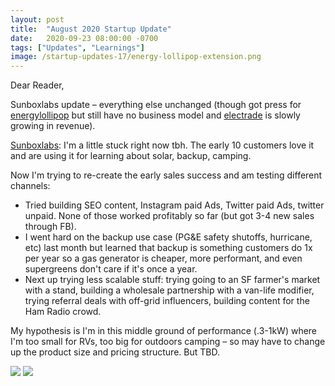 ```yaml
---
layout: post
title:  "August 2020 Startup Update"
date:   2020-09-23 08:00:00 -0700
tags: ["Updates", "Learnings"]
image: /startup-updates-17/energy-lollipop-extension.png
---
```


Dear Reader,

Sunboxlabs update – everything else unchanged (though got press for [energylollipop](https://energylollipop.com) but still have no business model and [electrade](https://electrade.app) is slowly growing in revenue).

[Sunboxlabs](https://sunboxlabs.com): I'm a little stuck right now tbh. The early 10 customers love it and are using it for learning about solar, backup, camping.

Now I'm trying to re-create the early sales success and am testing different channels: 

* Tried building SEO content, Instagram paid Ads, Twitter paid Ads, twitter unpaid. None of those worked profitably so far (but got 3-4 new sales through FB). 
* I went hard on the backup use case (PG&E safety shutoffs, hurricane, etc) last month but learned that backup is something customers do 1x per year so a gas generator is cheaper, more performant, and even supergreens don't care if it's once a year.
* Next up trying less scalable stuff: trying going to an SF farmer's market with a stand, building a wholesale partnership with a van-life modifier, trying referral deals with off-grid influencers, building content for the Ham Radio crowd.

My hypothesis is I'm in this middle ground of performance (.3-1kW) where I'm too small for RVs, too big for outdoors camping – so may have to change up the product size and pricing structure. But TBD.


![](/startup-updates-20/demo_sunboxlabs.jpg)
![](/startup-updates-20/demo_sunboxlabs_old.jpg)
